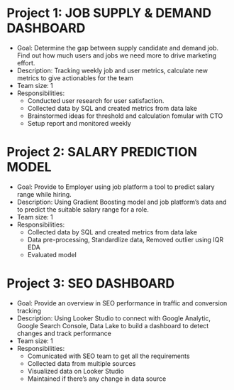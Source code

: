 # Project 1: JOB SUPPLY & DEMAND DASHBOARD
- Goal: Determine the gap between supply candidate and demand job.  Find out how much users and jobs we need more to drive marketing effort.
- Description: Tracking weekly job and user metrics, calculate new metrics to give actionables for the team
- Team size: 1
- Responsibilities: 
   + Conducted user research for user satisfaction.
   + Collected data by SQL and created metrics from data lake
   + Brainstormed ideas for threshold and calculation fomular with CTO
   + Setup report and monitored weekly

# Project 2: SALARY PREDICTION MODEL
- Goal: Provide to Employer using job platform a tool to predict salary range while hiring.
- Description: Using Gradient Boosting model and job platform’s data and  to predict the suitable salary range for a role.
- Team size: 1
- Responsibilities:
   + Collected data by SQL and created metrics from data lake
   + Data pre-processing, Standardlize data, Removed outlier using IQR EDA
   + Evaluated model

# Project 3: SEO DASHBOARD
- Goal: Provide an overview in SEO performance in traffic and conversion tracking
- Description: Using Looker Studio to connect  with Google Analytic, Google Search Console, Data Lake to build a dashboard to detect changes and track performance
- Team size: 1
- Responsibilities:
   + Comunicated with SEO team to get all the requirements
   + Collected data from multiple sources
   + Visualized data on Looker Studio
   + Maintained if there’s any change in data source
